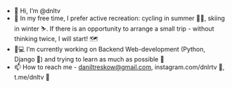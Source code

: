 - 👋 Hi, I’m @dnltv
- 👀 In my free time, I prefer active recreation: cycling in summer 🚴🏼, skiing in winter ⛷. If there is an opportunity to arrange a small trip - without thinking twice, I will start! 🗺
- 🌱💻 I’m currently working on Backend Web-development (Python, Django 🤠) and trying to learn as much as possible 🧠
- 📫 How to reach me - daniltreskow@gmail.com, instagram.com/dnlrtv 📸, t.me/dnltv 📱

<!---
dnltv/dnltv is a ✨ special ✨ repository because its `README.md` (this file) appears on your GitHub profile.
You can click the Preview link to take a look at your changes.
--->
